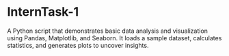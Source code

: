 # InternTask-1
A Python script that demonstrates basic data analysis and visualization using Pandas, Matplotlib, and Seaborn. It loads a sample dataset, calculates statistics, and generates plots to uncover insights.
